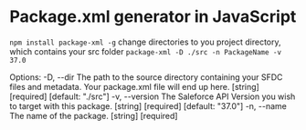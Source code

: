 # Package.xml generator in JavaScript
`npm install package-xml -g`
change directories to you project directory, which contains your src folder
`package-xml -D ./src -n PackageName -v 37.0`

Options:
  -D, --dir      The path to the source directory containing your SFDC files and
                 metadata.  Your package.xml file will end up here.
                                          [string] [required] [default: "./src"]
  -v, --version  The Saleforce API Version you wish to target with this package.
                                           [string] [required] [default: "37.0"]
  -n, --name     The name of the package.                    [string] [required]
 